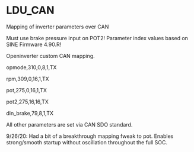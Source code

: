 # LDU_CAN

Mapping of inverter parameters over CAN

Must use brake pressure input on POT2!
Parameter index values based on SINE Firmware 4.90.R!

Openinverter custom CAN mapping. 

opmode,310,0,8,1,TX

rpm,309,0,16,1,TX

pot,275,0,16,1,TX

pot2,275,16,16,TX

din_brake,79,8,1,TX

All other parameters are set via CAN SDO standard.

9/26/20: Had a bit of a breakthrough mapping fweak to pot. Enables strong/smooth startup without oscillation throughout the full SOC. 

